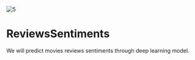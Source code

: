 
![5](https://user-images.githubusercontent.com/36659805/78376422-bc950780-75e7-11ea-97ff-9f8d5b7d9ad5.jpg)


# ReviewsSentiments
We will predict movies reviews sentiments through deep learning model.
